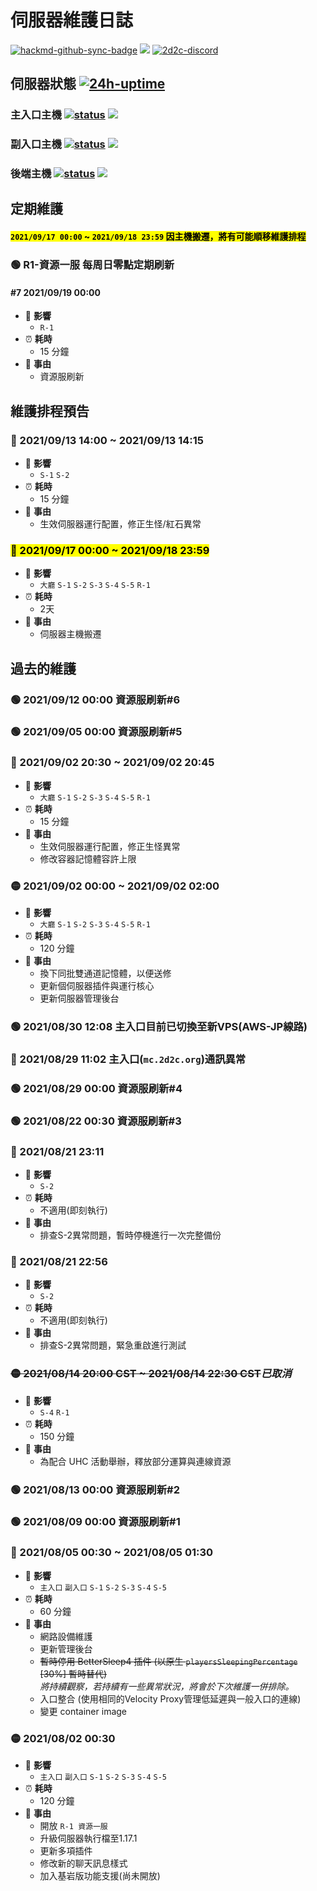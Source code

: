 # 伺服器維護日誌
[![hackmd-github-sync-badge](https://hackmd.io/6all3-thSN6ITI5STobGxg/badge)](https://hackmd.io/6all3-thSN6ITI5STobGxg) [![](https://badgen.net/badge/icon/GitHub/black?icon=github&label)](https://github.com/2D2C-TW/hackmd.io/blob/main/server-maintain-log.md) [![2d2c-discord](https://badgen.net/discord/members/2d2c)](https://discord.gg/2d2c)

## 伺服器狀態 [![24h-uptime](https://badgen.net/uptime-robot/day/ur1372305-af90c383417375fc57522eb0)](https://status.2d2c.org)

### 主入口主機 [![status](https://badgen.net/uptime-robot/status/m788686890-1c7de12ab6a67e885a4ca7db)](https://stats.uptimerobot.com/nmxvpuG8qv/788686890) ![](https://badgen.net/badge/address/mc.2d2c.org/blue)


### 副入口主機 [![status](https://badgen.net/uptime-robot/status/m788686904-3542d91c79fc8c9ffca59c4f)](https://stats.uptimerobot.com/nmxvpuG8qv/788686904) ![](https://badgen.net/badge/address/mc2.2d2c.org/blue) 


### 後端主機 [![status](https://badgen.net/uptime-robot/status/m788686910-d8c4afbddfaedf13b186f861)](https://stats.uptimerobot.com/nmxvpuG8qv/788686910) ![](https://badgen.net/badge/locate/Taiwan/cyan)


## 定期維護

#### <mark>`2021/09/17 00:00` ~ `2021/09/18 23:59` 因主機搬遷，將有可能順移維護排程</mark>

### 🟢 R1-資源一服 每周日零點定期刷新

#### #7 2021/09/19 00:00

- 🚧 **影響**
  - `R-1`
- ⏰ **耗時**
  - 15 分鐘
- 📑 **事由**
  - 資源服刷新

## 維護排程預告

### 🔴 2021/09/13 14:00 ~ 2021/09/13 14:15

- 🚧 **影響**
  - `S-1` `S-2`
- ⏰ **耗時**
  - 15 分鐘
- 📑 **事由**
  - 生效伺服器運行配置，修正生怪/紅石異常

### <mark>🔴 2021/09/17 00:00 ~ 2021/09/18 23:59</mark>

- 🚧 **影響**
  - `大廳` `S-1` `S-2` `S-3` `S-4` `S-5` `R-1`
- ⏰ **耗時**
  -  2天
- 📑 **事由**
  - 伺服器主機搬遷

<!--### 暫無 -->

## 過去的維護

### 🟢 2021/09/12 00:00 資源服刷新#6

### 🟢 2021/09/05 00:00 資源服刷新#5

### 🔴 2021/09/02 20:30 ~ 2021/09/02 20:45

- 🚧 **影響**
  - `大廳` `S-1` `S-2` `S-3` `S-4` `S-5` `R-1`
- ⏰ **耗時**
  - 15 分鐘
- 📑 **事由**
  - 生效伺服器運行配置，修正生怪異常
  - 修改容器記憶體容許上限


### 🟡 2021/09/02 00:00 ~ 2021/09/02 02:00

- 🚧 **影響**
  - `大廳` `S-1` `S-2` `S-3` `S-4` `S-5` `R-1`
- ⏰ **耗時**
  -  120 分鐘
- 📑 **事由** 
  - 換下同批雙通道記憶體，以便送修
  - 更新個伺服器插件與運行核心
  - 更新伺服器管理後台
 

### 🟢 2021/08/30 12:08 主入口目前已切換至新VPS(AWS-JP線路)

### 🔴 2021/08/29 11:02 主入口(`mc.2d2c.org`)通訊異常

### 🟢 2021/08/29 00:00 資源服刷新#4

### 🟢 2021/08/22 00:30 資源服刷新#3

### 🔴 2021/08/21 23:11

- 🚧 **影響**
  - `S-2`
- ⏰ **耗時**
  - 不適用(即刻執行)
- 📑 **事由**
  - 排查S-2異常問題，暫時停機進行一次完整備份

### 🔴 2021/08/21 22:56

- 🚧 **影響**
  - `S-2`
- ⏰ **耗時**
  - 不適用(即刻執行)
- 📑 **事由**
  - 排查S-2異常問題，緊急重啟進行測試

### ~~🟡 2021/08/14 20:00 CST ~ 2021/08/14 22:30 CST~~*已取消*

- 🚧 **影響** 
  - `S-4` `R-1`
- ⏰ **耗時**
  - 150 分鐘
- 📑 **事由**
  - 為配合 UHC 活動舉辦，釋放部分運算與連線資源

### 🟢 2021/08/13 00:00 資源服刷新#2

### 🟢 2021/08/09 00:00 資源服刷新#1

### 🔴 2021/08/05 00:30 ~ 2021/08/05 01:30
  
- 🚧 **影響**
  - `主入口` `副入口` `S-1` `S-2` `S-3` `S-4` `S-5`
- ⏰ **耗時**
  - 60 分鐘
- 📑 **事由**
  - 網路設備維護
  - 更新管理後台
  - ~~暫時停用 BetterSleep4 插件 (以原生 `playersSleepingPercentage` [30%] 暫時替代)~~
<br>_將持續觀察，若持續有一些異常狀況，將會於下次維護一併排除。_</br>
  - 入口整合 (使用相同的Velocity Proxy管理低延遲與一般入口的連線)
  - 變更 container image

### 🟡 2021/08/02 00:30

- 🚧 **影響**
  - `主入口` `副入口` `S-1` `S-2` `S-3` `S-4` `S-5`
- ⏰ **耗時**
  - 120 分鐘
- 📑 **事由**
  - 開放 `R-1 資源一服`
  - 升級伺服器執行檔至1.17.1
  - 更新多項插件
  - 修改新的聊天訊息樣式
  - 加入基岩版功能支援(尚未開放)

<!--

### 🔴🟡🟢 2021/xx/xx 00:00

- 🚧 **影響**
  - `主入口` `副入口` `S-1` `S-2` `S-3` `S-4` `S-5`
- ⏰ **耗時**
  - x 分鐘
- 📑 **事由**

-->